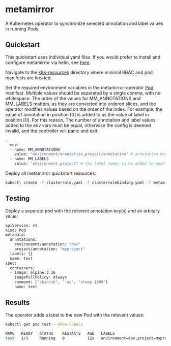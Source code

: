 # metamirror

A Kubernetes operator to synchronize selected annotation and label values in running Pods.

## Quickstart

This quickstart uses individual yaml files. If you would prefer to install and configure metamirror via helm, see [here](https://artifacthub.io/packages/helm/metamirror/metamirror).

Navigate to the [k8s-resources](https://github.com/neilharris123/metamirror/tree/main/k8s-resources) directory where minimal RBAC and pod manifests are located.

Set the required environment variables in the metamirror-operator [Pod](https://github.com/neilharris123/metamirror/blob/main/k8s-resources/metamirror-operator.yaml) manifest. Multiple values should be seperated by a single comma, with no whitespace. The order of the values for MM_ANNOTATIONS and MM_LABELS matters, as they are converted into ordered slices, and the operator modifies values based on the order of the index. For example, the value of annotation in position [0] is added to as the value of label in position [0]. For this reason, The number of annotation and label values added to the env vars must be equal, otherwise the config is deemed invalid, and the controller will panic and exit:

```Bash
...
  env:
  - name: MM_ANNOTATIONS
    value: "environment/annotation,project/annotation" # annotation keys present in other pod(s) (multiple values should be seperated by a comma). The operator will copy the corresponding annotation values.
  - name: MM_LABELS
    value: "environment,project" # the label names to be added to pod(s) deployed with any of the MM_ANNOTATIONS. The value of the labels will be the same as the copied annotation values.
```
Deploy all metamirror quickstart resources:

```Bash
kubectl create -f clusterrole.yaml -f clusterrolebinding.yaml -f metamirror-operator.yaml -f serviceaccount.yaml
```

## Testing

Deploy a seperate pod with the relevent annotation key(s) and an arbitary value:

```Bash
apiVersion: v1
kind: Pod
metadata:
  annotations:
    environemnt/annotation: "dev"
    project/annotation: "myproject"
  labels: {}
  name: test
spec:
  containers:
  - image: alpine:3.16
    imagePullPolicy: Always
    command: ["/bin/sh", "-ec", "sleep 1000"]
    name: test
```

## Results

The operator adds a label to the new Pod with the relevent values:
```Bash
kubectl get pod test --show-labels

NAME   READY   STATUS    RESTARTS   AGE   LABELS
test   1/1     Running   0          12s   environment=dev,project=myproject
```
